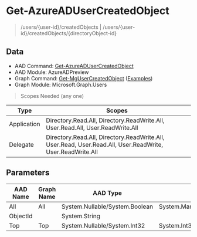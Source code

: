# Get-AzureADUserCreatedObject

> /users/{user-id}/createdObjects | /users/{user-id}/createdObjects/{directoryObject-id}

## Data

+ AAD Command: [Get-AzureADUserCreatedObject](https://docs.microsoft.com/en-us/powershell/module/AzureAD/Get-AzureADUserCreatedObject?view=azureadps-2.0-preview)
+ AAD Module: AzureADPreview
+ Graph Command: [Get-MgUserCreatedObject](https://docs.microsoft.com/en-us/powershell/module/Microsoft.Graph.Users/Get-MgUserCreatedObject) ([Examples](https://github.com/orgs/msgraph/discussions?discussions_q=Get-MgUserCreatedObject))
+ Graph Module: Microsoft.Graph.Users

> Scopes Needed (any one)

|Type|Scopes|
|---|---|
|Application|Directory.Read.All, Directory.ReadWrite.All, User.Read.All, User.ReadWrite.All|
|Delegate|Directory.Read.All, Directory.ReadWrite.All, User.Read, User.Read.All, User.ReadWrite, User.ReadWrite.All|

## Parameters

|AAD Name|Graph Name|AAD Type|Graph Type|Infos|
|---|---|---|---|---|
|All|All|System.Nullable/System.Boolean|System.Management.Automation.SwitchParameter||
|ObjectId||System.String|||
|Top|Top|System.Nullable/System.Int32|System.Int32||

